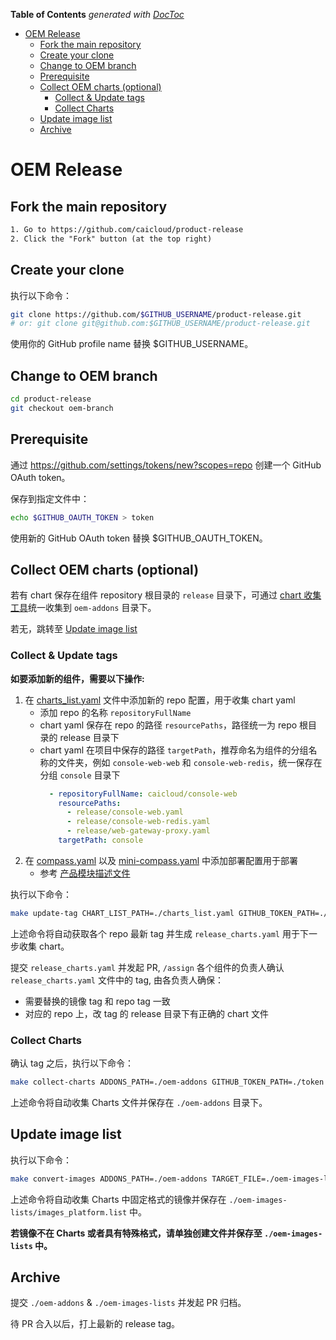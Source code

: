 <!-- START doctoc generated TOC please keep comment here to allow auto update -->
<!-- DON'T EDIT THIS SECTION, INSTEAD RE-RUN doctoc TO UPDATE -->
**Table of Contents**  *generated with [DocToc](https://github.com/thlorenz/doctoc)*

- [OEM Release](#oem-release)
  - [Fork the main repository](#fork-the-main-repository)
  - [Create your clone](#create-your-clone)
  - [Change to OEM branch](#change-to-oem-branch)
  - [Prerequisite](#prerequisite)
  - [Collect OEM charts (optional)](#collect-oem-charts-optional)
    - [Collect & Update tags](#collect--update-tags)
    - [Collect Charts](#collect-charts)
  - [Update image list](#update-image-list)
  - [Archive](#archive)

<!-- END doctoc generated TOC please keep comment here to allow auto update -->

# OEM Release

## Fork the main repository

```txt
1. Go to https://github.com/caicloud/product-release
2. Click the "Fork" button (at the top right)
```

## Create your clone

执行以下命令：

```bash
git clone https://github.com/$GITHUB_USERNAME/product-release.git
# or: git clone git@github.com:$GITHUB_USERNAME/product-release.git
```

使用你的 GitHub profile name 替换 $GITHUB_USERNAME。

## Change to OEM branch

```bash
cd product-release
git checkout oem-branch
```

## Prerequisite

通过 https://github.com/settings/tokens/new?scopes=repo 创建一个 GitHub OAuth token。

保存到指定文件中：

```bash
echo $GITHUB_OAUTH_TOKEN > token
```

使用新的 GitHub OAuth token 替换 $GITHUB_OAUTH_TOKEN。

## Collect OEM charts (optional)

若有 chart 保存在组件 repository 根目录的 `release` 目录下，可通过 [chart 收集工具](https://github.com/caicloud/pangolin/tree/master/cmd/amctl)统一收集到 `oem-addons` 目录下。

若无，跳转至 [Update image list](#update-image-list)

### Collect & Update tags

**如要添加新的组件，需要以下操作:**

1. 在 [charts_list.yaml](../charts_list.yaml) 文件中添加新的 repo 配置，用于收集 chart yaml
    - 添加 repo 的名称 `repositoryFullName`
    - chart yaml 保存在 repo 的路径 `resourcePaths`，路径统一为 repo 根目录的 release 目录下
    - chart yaml 在项目中保存的路径 `targetPath`，推荐命名为组件的分组名称的文件夹，例如 `console-web-web` 和 `console-web-redis`，统一保存在分组 `console` 目录下
        ```yaml
          - repositoryFullName: caicloud/console-web
            resourcePaths:
              - release/console-web.yaml
              - release/console-web-redis.yaml
              - release/web-gateway-proxy.yaml
            targetPath: console
        ```
2. 在 [compass.yaml](../compass.yaml) 以及 [mini-compass.yaml](../mini-compass.yaml) 中添加部署配置用于部署
    - 参考 [产品模块描述文件](./configurable-product-installation.md)

执行以下命令：

```bash
make update-tag CHART_LIST_PATH=./charts_list.yaml GITHUB_TOKEN_PATH=./token TARGET_COLLECT_TAG_PATH=./release_charts.yaml
```

上述命令将自动获取各个 repo 最新 tag 并生成 `release_charts.yaml` 用于下一步收集 chart。

提交 `release_charts.yaml` 并发起 PR, `/assign` 各个组件的负责人确认 `release_charts.yaml` 文件中的 tag, 由各负责人确保：

- 需要替换的镜像 tag 和 repo tag 一致
- 对应的 repo 上，改 tag 的 release 目录下有正确的 chart 文件

### Collect Charts

确认 tag 之后，执行以下命令：

```bash
make collect-charts ADDONS_PATH=./oem-addons GITHUB_TOKEN_PATH=./token TARGET_COLLECT_TAG_PATH=./release_charts.yaml
```

上述命令将自动收集 Charts 文件并保存在 `./oem-addons` 目录下。

## Update image list

执行以下命令：

```bash
make convert-images ADDONS_PATH=./oem-addons TARGET_FILE=./oem-images-lists/images_platform.list
```

上述命令将自动收集 Charts 中固定格式的镜像并保存在 `./oem-images-lists/images_platform.list` 中。

**若镜像不在 Charts 或者具有特殊格式，请单独创建文件并保存至 `./oem-images-lists` 中。**

## Archive

提交 `./oem-addons` & `./oem-images-lists` 并发起 PR 归档。

待 PR 合入以后，打上最新的 release tag。

